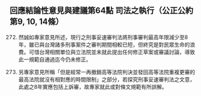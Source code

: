 ## 回應結論性意見與建議第64點 司法之執行（公正公約第9, 10, 14條）

<ol start="272">
  <li><p>然誠如專家意見所述，現行之刑事妥速審判法將刑事審判最高年限減少至8年，雖已與台灣諸多刑事案件之審判期間相較已短，但終究是對民眾生命的浪費。可惜台灣相關單位與立法院並未就此提出任何修正草案或審議討論，導致此一規範自通過迄今仍未修正。</p></li>

  <li><p>另專家意見所稱「但是經常一再撤銷高等法院判決並發回高等法院重複更審的最高法院就沒有相對應的時間限制」之部分，若探究刑事妥速審判法之文意，此處之8年實應包括上訴審，故專家就此或對條文規範有所誤解。</p></li>
</ol>
